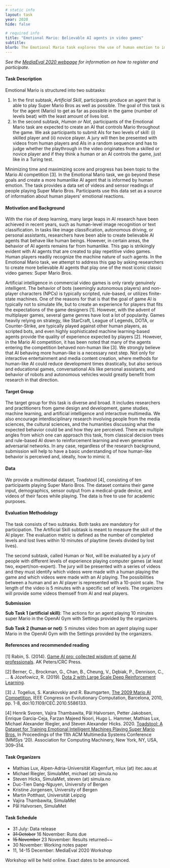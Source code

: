 ```yaml
---
# static info
layout: task
year: 2020
hide: false

# required info
title: "Emotional Mario: Believable AI agents in video games"
subtitle: 
blurb: The Emotional Mario task explores the use of human emotion to improve the performance of AI-based agents playing Super Mario Bros. We provide a multimodal dataset consisting of video and sensor data to be used to complete two different subtasks.
---
```


<!-- # please respect the structure below-->
*See the [MediaEval 2020 webpage](https://multimediaeval.github.io/editions/2020/) for information on how to register and participate.*

#### Task Description
Emotional Mario is structured into two subtasks:
<!-- In the first subtask, we want participants to predict failure (Mario’s death) based on the sensor data. Only forward prediction is allowed, so participants cannot use the emotional reaction after the event. -->
1. In the first subtask, *Artificial Skill*, participants produce an agent that is able to play Super Mario Bros as well as possible. The goal of this task is for the agent (Mario) to get as far as possible in the game (number of levels beat) with the least amount of lives lost. 
2. In the second subtask, *Human or Not*, participants of the Emotional Mario task are expected to create an AI that controls Mario throughout the game. We ask participants to submit AIs for two levels of skill: (i) skilled player and (ii) novice player. A jury will then be presented with videos from human players and AIs in a random sequence and has to judge whether the playthrough in the video originates from a skilled or novice player and if they think a human or an AI controls the game, just like in a Turing test. 

Minimizing time and maximizing score and progress has been topic to the Mario AI competition [3]. In the Emotional Mario task, we go beyond these goals and create a more humanlike AI agent that is informed by human emotion. The task provides a data set of videos and sensor readings of people playing Super Mario Bros. Participants use this data set as a source of information about human players' emotional reactions.

#### Motivation and Background
With the rise of deep learning, many large leaps in AI research have been achieved in recent years, such as human-level image recognition or text classification. In tasks like image classification, autonomous driving, or personal assistants, researchers have been able to create believable AI agents that behave like human beings. However, in certain areas, the behavior of AI agents remains far from humanlike. This gap is strikiingly evident with AI agents that are created to play repetitive video games. Human players readily recognize the machine nature of such agents. In the Emotional Mario task, we attempt to address this gap by asking researchers to create more believable AI agents that play one of the most iconic classic video games:  Super Mario Bros. 

Artificial intelligence in commercial video games is only rarely genuinely intelligent. The behavior of bots (seemingly autonomous players) and non-player characters (NPCs) is typically scripted, rule-based, or utilizes finite-state machines. One of the reasons for that is that the goal of game AI is typically not to simulate life, but to create an experience for players that fits the expectations of the game designers [1]. However, with the advent of multiplayer games, several game genres have lost a lot of popularity. Games heavily relying on strategy, like StarCraft, League of Legends, DOTA, or Counter-Strike, are typically played against other human players, as scripted bots, and even highly sophisticated machine learning-based agents provide the quality of experience expected by players [2]. However, in the Mario AI competition, it has been noted that many of the agents entering the competition behaved non-human like [3]. We strongly believe that AI behaving more human-like is a necessary next step. Not only for interactive entertainment and media content creation, where methods for human-like AI could reduce development times drastically, but also serious and educational games, conversational AIs like personal assistants, and behavior of robots and autonomous vehicles would greatly benefit from research in that direction. 

#### Target Group
The target group for this task is diverse and broad. It includes researchers and practitioners from game design and development, game studies, machine learning, and artificial intelligence and interactive multimedia. We also encourage interdisciplinary research involving people from the media sciences, the cultural sciences, and the humanities discussing what the expected behavior could be and how they are perceived. There are multiple angles from which one can approach this task, from classical decision trees and rule-based AI down to reinforcement learning and even generative adversarial networks. In any case, regardless of the research background, submission will help to have a basic understanding of how human-like behavior is perceived and, ideally, how to mimic it.

#### Data
We provide a multimodal dataset, Toadstool [4], consisting of ten participants playing Super Mario Bros. The dataset contains their game input, demographics, sensor output from a medical-grade device, and videos of their faces while playing. The data is free to use for academic purposes.

#### Evaluation Methodology
The task consists of two subtasks. Both tasks are mandatory for participation. The Artificial Skill subtask is meant to measure the skill of the AI player. The evaluation metric is defined as the number of completed levels and lost lives within 10 minutes of playtime (levels divided by lost lives).

The second subtask, called Human or Not, will be evaluated by a jury of people with different levels of experience playing computer games (at least two, expert/non-expert). The jury will be presented with a series of videos and they must identify which videos were made with a human playing the game and which videos were made with an AI playing. The possibilities between a human and an AI player is represented with a 10-point scale. The length of the video is 5 minutes with a specific set of levels. The organizers will provide some videos themself from AI and real players.

<!-- For the first subtask, the evaluation will be done by measuring the mean absolute error between the predicted death and the nearest actual death. The second subtask will be evaluated by a jury of people with different levels of experience. The jury will be presented with a series of videos, where they must select which videos were made with a human playing the game and which videos were made with an AI playing. -->

**Submission**

**Sub Task 1 (artificial skill)**: The actions for an agent playing 10 minutes super Mario in the OpenAI Gym with Settings provided by the organizers.

**Sub Task 2 (human or not)**: 5 minutes video from an agent playing super Mario in the OpenAI Gym with the Settings provided by the organizers. 


#### References and recommended reading
<!-- # Please use the ACM format for references https://www.acm.org/publications/authors/reference-formatting (but no DOI needed)-->
<!-- # The paper title should be a hyperlink leading to the paper online-->
[1] Rabin, S. (2014). [Game AI pro: collected wisdom of game AI professionals](http://www.gameaipro.com/). AK Peters/CRC Press.

[2] Berner, C., Brockman, G., Chan, B., Cheung, V., Dębiak, P., Dennison, C., ... & Józefowicz, R. (2019). [Dota 2 with Large Scale Deep Reinforcement Learning](https://arxiv.org/abs/1912.06680).

[3] J. Togelius, S. Karakovskiy and R. Baumgarten, [The 2009 Mario AI Competition](https://ieeexplore.ieee.org/document/5586133), IEEE Congress on Evolutionary Computation, Barcelona, 2010, pp. 1-8, doi:10.1109/CEC.2010.5586133.

[4] Henrik Svoren, Vajira Thambawita, Pål Halvorsen, Petter Jakobsen, Enrique Garcia-Ceja, Farzan Majeed Noori, Hugo L. Hammer, Mathias Lux, Michael Alexander Riegler, and Steven Alexander Hicks. 2020. [Toadstool: A Dataset for Training Emotional Intelligent Machines Playing Super Mario Bros.](https://dl.acm.org/doi/abs/10.1145/3339825.3394939) In Proceedings of the 11th ACM Multimedia Systems Conference (MMSys ’20). Association for Computing Machinery, New York, NY, USA, 309–314.


#### Task Organizers
<!-- # add the email address of the contact organizer-->
* Mathias Lux, Alpen-Adria-Universität Klagenfurt, mlux (at) itec.aau.at
* Michael Riegler, SimulaMet, michael (at) simula.no
* Steven Hicks, SimulaMet, steven (at) simula.no
* Duc-Tien Dang-Nguyen, University of Bergen
* Kristine Jorgensen, University of Bergen
* Martin Potthast, Universität Leipzig
* Vajira Thambawita, SimulaMet
* Pål Halvorsen, SimulaMet

#### Task Schedule
* 31 July: Data release <!-- # Replace XX with your date. Latest possible is 31 July-->
* ~~31 October~~ 16 November: Runs due <!-- # Replace XX with your date. Latest possible is 31 October-->
* ~~15 November~~ 23 November: Results returned~~  <!-- Fixed. Please do not change-->
* 30 November: Working notes paper  <!-- Fixed. Please do not change-->
* 11, 14-15 December: MediaEval 2020 Workshop <!-- Fixed. Please do not change-->

Workshop will be held online. Exact dates to be announced.
        
